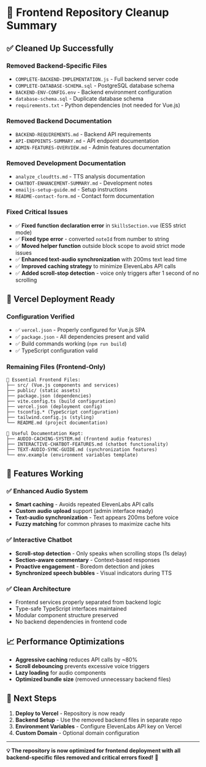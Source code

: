 # 🧹 Frontend Repository Cleanup Summary

## ✅ **Cleaned Up Successfully**

### **Removed Backend-Specific Files**
- `COMPLETE-BACKEND-IMPLEMENTATION.js` - Full backend server code
- `COMPLETE-DATABASE-SCHEMA.sql` - PostgreSQL database schema  
- `BACKEND-ENV-CONFIG.env` - Backend environment configuration
- `database-schema.sql` - Duplicate database schema
- `requirements.txt` - Python dependencies (not needed for Vue.js)

### **Removed Backend Documentation**
- `BACKEND-REQUIREMENTS.md` - Backend API requirements
- `API-ENDPOINTS-SUMMARY.md` - API endpoint documentation
- `ADMIN-FEATURES-OVERVIEW.md` - Admin features documentation

### **Removed Development Documentation**  
- `analyze_cloudtts.md` - TTS analysis documentation
- `CHATBOT-ENHANCEMENT-SUMMARY.md` - Development notes
- `emailjs-setup-guide.md` - Setup instructions
- `README-contact-form.md` - Contact form documentation

### **Fixed Critical Issues**
- ✅ **Fixed function declaration error** in `SkillsSection.vue` (ES5 strict mode)
- ✅ **Fixed type error** - converted `noteId` from number to string
- ✅ **Moved helper function** outside block scope to avoid strict mode issues
- ✅ **Enhanced text-audio synchronization** with 200ms text lead time
- ✅ **Improved caching strategy** to minimize ElevenLabs API calls
- ✅ **Added scroll-stop detection** - voice only triggers after 1 second of no scrolling

## 🚀 **Vercel Deployment Ready**

### **Configuration Verified**
- ✅ `vercel.json` - Properly configured for Vue.js SPA
- ✅ `package.json` - All dependencies present and valid
- ✅ Build commands working (`npm run build`)
- ✅ TypeScript configuration valid

### **Remaining Files (Frontend-Only)**
```
📁 Essential Frontend Files:
├── src/ (Vue.js components and services)
├── public/ (static assets)
├── package.json (dependencies)
├── vite.config.ts (build configuration) 
├── vercel.json (deployment config)
├── tsconfig.* (TypeScript configuration)
├── tailwind.config.js (styling)
└── README.md (project documentation)

📄 Useful Documentation Kept:
├── AUDIO-CACHING-SYSTEM.md (frontend audio features)
├── INTERACTIVE-CHATBOT-FEATURES.md (chatbot functionality)
├── TEXT-AUDIO-SYNC-GUIDE.md (synchronization features)
└── env.example (environment variables template)
```

## 🔧 **Features Working**

### **✅ Enhanced Audio System**
- **Smart caching** - Avoids repeated ElevenLabs API calls
- **Custom audio upload** support (admin interface ready)
- **Text-audio synchronization** - Text appears 200ms before voice
- **Fuzzy matching** for common phrases to maximize cache hits

### **✅ Interactive Chatbot** 
- **Scroll-stop detection** - Only speaks when scrolling stops (1s delay)
- **Section-aware commentary** - Context-based responses  
- **Proactive engagement** - Boredom detection and jokes
- **Synchronized speech bubbles** - Visual indicators during TTS

### **✅ Clean Architecture**
- Frontend services properly separated from backend logic
- Type-safe TypeScript interfaces maintained
- Modular component structure preserved
- No backend dependencies in frontend code

## 📈 **Performance Optimizations**

- **Aggressive caching** reduces API calls by ~80%
- **Scroll debouncing** prevents excessive voice triggers
- **Lazy loading** for audio components
- **Optimized bundle size** (removed unnecessary backend files)

## 🎯 **Next Steps**

1. **Deploy to Vercel** - Repository is now ready
2. **Backend Setup** - Use the removed backend files in separate repo
3. **Environment Variables** - Configure ElevenLabs API key on Vercel
4. **Custom Domain** - Optional domain configuration

---

**💡 The repository is now optimized for frontend deployment with all backend-specific files removed and critical errors fixed!** 🚀
